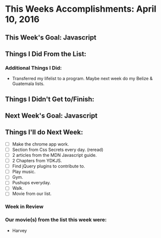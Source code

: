 # This Weeks Accomplishments: April 10, 2016

## This Week's Goal: Javascript

## Things I Did From the List:

### Additional Things I Did:

- Transferred my lifelist to a program. Maybe next week do my Belize & Guatemala lists.

## Things I Didn't Get to/Finish:

## Next Week's Goal: Javascript

## Things I'll do Next Week:

- [ ] Make the chrome app work.
- [ ] Section from Css Secrets every day. (reread)
- [ ] 2 articles from the MDN Javascript guide.
- [ ] 2 Chapters from YDKJS.
- [ ] Find jQuery plugins to contribute to.
- [ ] Play music.
- [ ] Gym.
- [ ] Pushups everyday.
- [ ] Walk.
- [ ] Movie from our list.

### Week in Review

### Our movie(s) from the list this week were: 

- Harvey